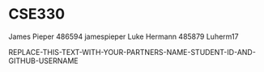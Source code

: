 # CSE330
James Pieper 486594 jamespieper Luke Hermann 485879 Luherm17

REPLACE-THIS-TEXT-WITH-YOUR-PARTNERS-NAME-STUDENT-ID-AND-GITHUB-USERNAME
